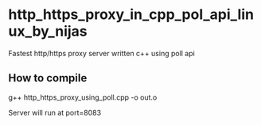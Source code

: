 # http_https_proxy_in_cpp_pol_api_linux_by_nijas
Fastest http/https proxy server written c++ using poll api

How to compile
-----------------
g++ http_https_proxy_using_poll.cpp -o out.o

Server will run at port=8083


